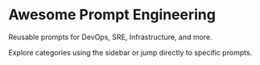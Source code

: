 # Awesome Prompt Engineering

Reusable prompts for DevOps, SRE, Infrastructure, and more.

Explore categories using the sidebar or jump directly to specific prompts.

